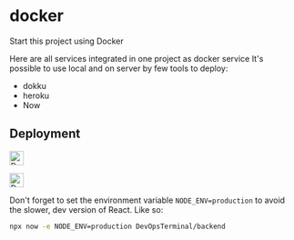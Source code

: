 # docker
Start this project using Docker 

Here are all services integrated in one project as docker service
It's possible to use local and on server by few tools to deploy:

+ dokku
+ heroku
+ Now


## Deployment


<a href="https://www.heroku.com/deploy/?template=https://github.com/DevOpsTerminal/backend"><img src="https://www.herokucdn.com/deploy/button.svg" alt="Deploy to Heroku" height="25px"></a>

<a href="https://deploy.now.sh/?repo=https://github.com/DevOpsTerminal/backend"><img src="https://deploy.now.sh/static/button.svg" alt="Deploy to Now" height="25px"></a>

Don't forget to set the environment variable `NODE_ENV=production` to avoid the slower, dev version of React. Like so:

```sh
npx now -e NODE_ENV=production DevOpsTerminal/backend
```

